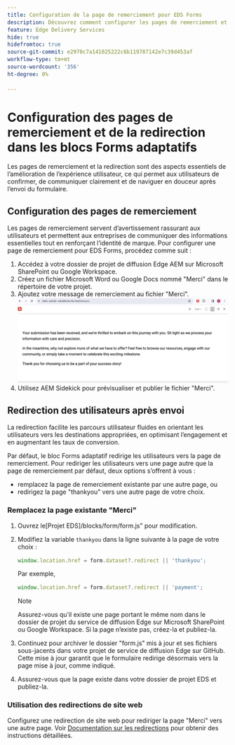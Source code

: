 ```yaml
---
title: Configuration de la page de remerciement pour EDS Forms
description: Découvrez comment configurer les pages de remerciement et la redirection pour EDS Forms afin d’optimiser l’expérience utilisateur et de rationaliser les parcours utilisateur.
feature: Edge Delivery Services
hide: true
hidefromtoc: true
source-git-commit: e2970c7a141025222c6b119787142e7c39d453af
workflow-type: tm+mt
source-wordcount: '356'
ht-degree: 0%

---
```



# Configuration des pages de remerciement et de la redirection dans les blocs Forms adaptatifs

Les pages de remerciement et la redirection sont des aspects essentiels de l’amélioration de l’expérience utilisateur, ce qui permet aux utilisateurs de confirmer, de communiquer clairement et de naviguer en douceur après l’envoi du formulaire.

## Configuration des pages de remerciement

Les pages de remerciement servent d’avertissement rassurant aux utilisateurs et permettent aux entreprises de communiquer des informations essentielles tout en renforçant l’identité de marque. Pour configurer une page de remerciement pour EDS Forms, procédez comme suit :

1. Accédez à votre dossier de projet de diffusion Edge AEM sur Microsoft SharePoint ou Google Workspace.
1. Créez un fichier Microsoft Word ou Google Docs nommé &quot;Merci&quot; dans le répertoire de votre projet.
1. Ajoutez votre message de remerciement au fichier &quot;Merci&quot;.
   ![Exemple de page de remerciement](/help/edge/assets/sample-thankyou-page.png)
1. Utilisez AEM Sidekick pour prévisualiser et publier le fichier &quot;Merci&quot;.

## Redirection des utilisateurs après envoi

La redirection facilite les parcours utilisateur fluides en orientant les utilisateurs vers les destinations appropriées, en optimisant l’engagement et en augmentant les taux de conversion.

Par défaut, le bloc Forms adaptatif redirige les utilisateurs vers la page de remerciement. Pour rediriger les utilisateurs vers une page autre que la page de remerciement par défaut, deux options s’offrent à vous :

* remplacez la page de remerciement existante par une autre page, ou
* redirigez la page &quot;thankyou&quot; vers une autre page de votre choix.

### Remplacez la page existante &quot;Merci&quot;

1. Ouvrez le[Projet EDS]/blocks/form/form.js&quot; pour modification.
1. Modifiez la variable `thankyou` dans la ligne suivante à la page de votre choix :

   ```JavaScript
   window.location.href = form.dataset?.redirect || 'thankyou';
   ```

   Par exemple,

   ```JavaScript
   window.location.href = form.dataset?.redirect || 'payment';
   ```

   >[!NOTE]
   >
   > Assurez-vous qu’il existe une page portant le même nom dans le dossier de projet du service de diffusion Edge sur Microsoft SharePoint ou Google Workspace. Si la page n’existe pas, créez-la et publiez-la.

1. Continuez pour archiver le dossier &quot;form.js&quot; mis à jour et ses fichiers sous-jacents dans votre projet de service de diffusion Edge sur GitHub. Cette mise à jour garantit que le formulaire redirige désormais vers la page mise à jour, comme indiqué.

1. Assurez-vous que la page existe dans votre dossier de projet EDS et publiez-la.


### Utilisation des redirections de site web

Configurez une redirection de site web pour rediriger la page &quot;Merci&quot; vers une autre page. Voir [Documentation sur les redirections](https://www.aem.live/docs/redirects) pour obtenir des instructions détaillées.


